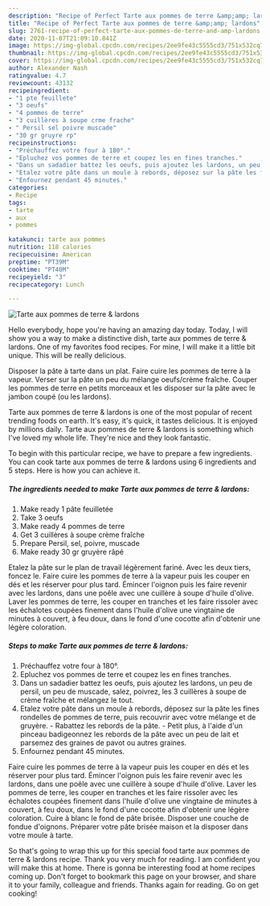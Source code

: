 ```yaml
---
description: "Recipe of Perfect Tarte aux pommes de terre &amp;amp; lardons"
title: "Recipe of Perfect Tarte aux pommes de terre &amp;amp; lardons"
slug: 2761-recipe-of-perfect-tarte-aux-pommes-de-terre-and-amp-lardons
date: 2020-11-07T21:09:10.841Z
image: https://img-global.cpcdn.com/recipes/2ee9fe43c5555cd3/751x532cq70/tarte-aux-pommes-de-terre-lardons-photo-principale-de-la-recette.jpg
thumbnail: https://img-global.cpcdn.com/recipes/2ee9fe43c5555cd3/751x532cq70/tarte-aux-pommes-de-terre-lardons-photo-principale-de-la-recette.jpg
cover: https://img-global.cpcdn.com/recipes/2ee9fe43c5555cd3/751x532cq70/tarte-aux-pommes-de-terre-lardons-photo-principale-de-la-recette.jpg
author: Alexander Nash
ratingvalue: 4.7
reviewcount: 43132
recipeingredient:
- "1 pte feuillete"
- "3 oeufs"
- "4 pommes de terre"
- "3 cuillères à soupe crme frache"
- " Persil sel poivre muscade"
- "30 gr gruyre rp"
recipeinstructions:
- "Préchauffez votre four à 180°."
- "Epluchez vos pommes de terre et coupez les en fines tranches."
- "Dans un sadadier battez les oeufs, puis ajoutez les lardons, un peu de persil, un peu de muscade, salez, poivrez, les 3 cuillères à soupe de crème fraîche et mélangez le tout."
- "Etalez votre pâte dans un moule à rebords, déposez sur la pâte les fines rondelles de pommes de terre, puis recouvrir avec votre mélange et de gruyère. Rabattez les rebords de la pâte. Petit plus, à l&#39;aide d&#39;un pinceau badigeonnez les rebords de la pâte avec un peu de lait et parsemez des graines de pavot ou autres graines."
- "Enfournez pendant 45 minutes."
categories:
- Recipe
tags:
- tarte
- aux
- pommes

katakunci: tarte aux pommes 
nutrition: 118 calories
recipecuisine: American
preptime: "PT39M"
cooktime: "PT40M"
recipeyield: "3"
recipecategory: Lunch

---
```



![Tarte aux pommes de terre &amp; lardons](https://img-global.cpcdn.com/recipes/2ee9fe43c5555cd3/751x532cq70/tarte-aux-pommes-de-terre-lardons-photo-principale-de-la-recette.jpg)

Hello everybody, hope you're having an amazing day today. Today, I will show you a way to make a distinctive dish, tarte aux pommes de terre &amp; lardons. One of my favorites food recipes. For mine, I will make it a little bit unique. This will be really delicious.

Disposer la pâte à tarte dans un plat. Faire cuire les pommes de terre à la vapeur. Verser sur la pâte un peu du mélange oeufs/crème fraîche. Couper les pommes de terre en petits morceaux et les disposer sur la pâte avec le jambon coupé (ou les lardons).

Tarte aux pommes de terre &amp; lardons is one of the most popular of recent trending foods on earth. It's easy, it's quick, it tastes delicious. It is enjoyed by millions daily. Tarte aux pommes de terre &amp; lardons is something which I've loved my whole life. They're nice and they look fantastic.


To begin with this particular recipe, we have to prepare a few ingredients. You can cook tarte aux pommes de terre &amp; lardons using 6 ingredients and 5 steps. Here is how you can achieve it.

<!--inarticleads1-->

##### The ingredients needed to make Tarte aux pommes de terre &amp; lardons:

1. Make ready 1 pâte feuilletée
1. Take 3 oeufs
1. Make ready 4 pommes de terre
1. Get 3 cuillères à soupe crème fraîche
1. Prepare  Persil, sel, poivre, muscade
1. Make ready 30 gr gruyère râpé


Etalez la pâte sur le plan de travail légèrement fariné. Avec les deux tiers, foncez le. Faire cuire les pommes de terre à la vapeur puis les couper en dés et les réserver pour plus tard. Émincer l&#39;oignon puis les faire revenir avec les lardons, dans une poêle avec une cuillère à soupe d&#39;huile d&#39;olive. Laver les pommes de terre, les couper en tranches et les faire rissoler avec les échalotes coupées finement dans l&#39;huile d&#39;olive une vingtaine de minutes à couvert, à feu doux, dans le fond d&#39;une cocotte afin d&#39;obtenir une légère coloration. 

<!--inarticleads2-->

##### Steps to make Tarte aux pommes de terre &amp; lardons:

1. Préchauffez votre four à 180°.
1. Epluchez vos pommes de terre et coupez les en fines tranches.
1. Dans un sadadier battez les oeufs, puis ajoutez les lardons, un peu de persil, un peu de muscade, salez, poivrez, les 3 cuillères à soupe de crème fraîche et mélangez le tout.
1. Etalez votre pâte dans un moule à rebords, déposez sur la pâte les fines rondelles de pommes de terre, puis recouvrir avec votre mélange et de gruyère. - Rabattez les rebords de la pâte. - Petit plus, à l&#39;aide d&#39;un pinceau badigeonnez les rebords de la pâte avec un peu de lait et parsemez des graines de pavot ou autres graines.
1. Enfournez pendant 45 minutes.


Faire cuire les pommes de terre à la vapeur puis les couper en dés et les réserver pour plus tard. Émincer l&#39;oignon puis les faire revenir avec les lardons, dans une poêle avec une cuillère à soupe d&#39;huile d&#39;olive. Laver les pommes de terre, les couper en tranches et les faire rissoler avec les échalotes coupées finement dans l&#39;huile d&#39;olive une vingtaine de minutes à couvert, à feu doux, dans le fond d&#39;une cocotte afin d&#39;obtenir une légère coloration. Cuire à blanc le fond de pâte brisée. Disposer une couche de fondue d&#39;oignons. Préparer votre pâte brisée maison et la disposer dans votre moule à tarte. 

So that's going to wrap this up for this special food tarte aux pommes de terre &amp; lardons recipe. Thank you very much for reading. I am confident you will make this at home. There is gonna be interesting food at home recipes coming up. Don't forget to bookmark this page on your browser, and share it to your family, colleague and friends. Thanks again for reading. Go on get cooking!

